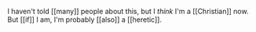 I haven't told [[many]] people about this, but I *think* I'm a [[Christian]] now. But [[if]] I am, I'm probably [[also]] a [[heretic]].

